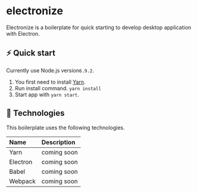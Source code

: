 # electronize
Electronize is a boilerplate for quick starting to develop desktop application with Electron.

## :zap: Quick start
Currently use Node.js version`6.9.2`.

1. You first need to install [Yarn](https://yarnpkg.com/).
2. Run install command. `yarn install`
3. Start app with `yarn start`.

## :gift: Technologies
This boilerplate uses the following technologies.

| Name         | Description |
|:-------------|:------------|
| Yarn         | coming soon |
| Electron     | coming soon |
| Babel        | coming soon |
| Webpack      | coming soon |
